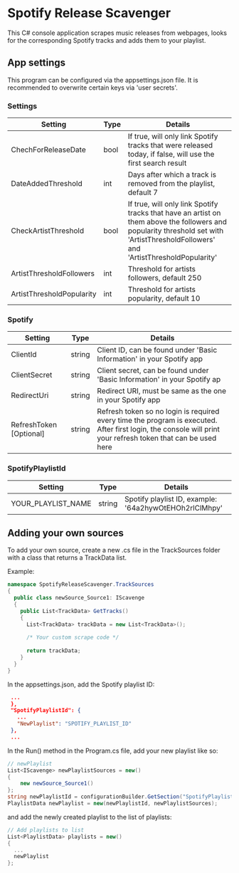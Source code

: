 # Spotify Release Scavenger

This C# console application scrapes music releases from webpages, looks for the corresponding Spotify tracks and adds them to your playlist.

## App settings

This program can be configured via the appsettings.json file. It is recommended to overwrite certain keys via 'user secrets'. 

### Settings
|Setting                  |Type|Details|
|-------------------------|--|--|
|ChechForReleaseDate      |bool|If true, will only link Spotify tracks that were released today, if false, will use the first search result|
|DateAddedThreshold       |int|Days after which a track is removed from the playlist, default 7|
|CheckArtistThreshold     |bool|If true, will only link Spotify tracks that have an artist on them above the followers and popularity threshold set with 'ArtistThresholdFollowers' and 'ArtistThresholdPopularity'|
|ArtistThresholdFollowers |int|Threshold for artists followers, default 250|
|ArtistThresholdPopularity|int|Threshold for artists popularity, default 10||

### Spotify
|Setting                  |Type|Details|
|-------------------------|--|--|
|ClientId|string|Client ID, can be found under 'Basic Information' in your Spotify app|
|ClientSecret|string|Client secret, can be found under 'Basic Information' in your Spotify ap|
|RedirectUri|string|Redirect URI, must be same as the one in your Spotify app |
|RefreshToken [Optional]|string|Refresh token so no login is required every time the program is executed. After first login, the console will print your refresh token that can be used here|

### SpotifyPlaylistId
|Setting                  |Type|Details|
|-------------------------|--|--|
|YOUR_PLAYLIST_NAME|string|Spotify playlist ID, example: '64a2hywOtEHOh2rlClMhpy' |

## Adding your own sources

To add your own source, create a new .cs file in the TrackSources folder with a class that returns a TrackData list. 

Example:
```csharp
namespace SpotifyReleaseScavenger.TrackSources
{
  public class newSource_Source1: IScavenge
  {
    public List<TrackData> GetTracks()
    {
      List<TrackData> trackData = new List<TrackData>();
      
      /* Your custom scrape code */
      
      return trackData;
    }
  }
}
```

In the appsettings.json, add the Spotify playlist ID:
```json
 ...
 },
 "SpotifyPlaylistId": {
   ...
   "NewPlaylist": "SPOTIFY_PLAYLIST_ID"
 },
 ...
```

In the Run() method in the Program.cs file, add your new playlist like so:
```csharp
// newPlaylist
List<IScavenge> newPlaylistSources = new()
{
    new newSource_Source1()
};
string newPlaylistId = configurationBuilder.GetSection("SpotifyPlaylistId:NewPlaylist").Value;
PlaylistData newPlaylist = new(newPlaylistId, newPlaylistSources);
```
and add the newly created playlist to the list of playlists:
```csharp
// Add playlists to list
List<PlaylistData> playlists = new()
{
  ...
  newPlaylist
};
```
